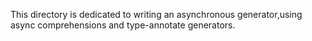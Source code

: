 This directory is dedicated to writing an asynchronous generator,using async comprehensions and type-annotate generators.
